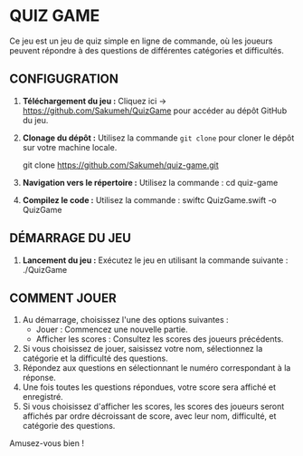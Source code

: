 # QUIZ GAME

Ce jeu est un jeu de quiz simple en ligne de commande, où les joueurs peuvent répondre à des questions de différentes catégories et difficultés.

## CONFIGUGRATION

1. **Téléchargement du jeu :** Cliquez ici -> https://github.com/Sakumeh/QuizGame pour accéder au dépôt GitHub du jeu.
2. **Clonage du dépôt :** Utilisez la commande `git clone` pour cloner le dépôt sur votre machine locale.

   git clone https://github.com/Sakumeh/quiz-game.git

3. **Navigation vers le répertoire :** Utilisez la commande : cd quiz-game
4. **Compilez le code :** Utilisez la commande : swiftc QuizGame.swift -o QuizGame

## **DÉMARRAGE DU JEU**

1. **Lancement du jeu :** Exécutez le jeu en utilisant la commande suivante : ./QuizGame

## **COMMENT JOUER**

1. Au démarrage, choisissez l'une des options suivantes :
   - Jouer : Commencez une nouvelle partie.
   - Afficher les scores : Consultez les scores des joueurs précédents.
2. Si vous choisissez de jouer, saisissez votre nom, sélectionnez la catégorie et la difficulté des questions.
3. Répondez aux questions en sélectionnant le numéro correspondant à la réponse.
4. Une fois toutes les questions répondues, votre score sera affiché et enregistré.
5. Si vous choisissez d'afficher les scores, les scores des joueurs seront affichés par ordre décroissant de score, avec leur nom, difficulté, et catégorie des questions.

Amusez-vous bien !
